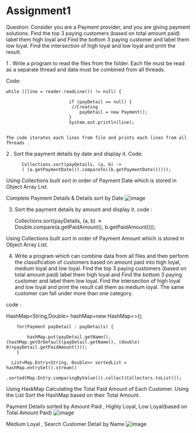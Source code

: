 # Assignment1
Question: 
Consider you are a Payment provider, and you are giving payment solutions. Find the top 3 
paying customers (based on total amount paid) label them high loyal and Find the bottom 
3 paying customer and label them low loyal. Find the intersection of high loyal and low 
loyal and print the result.

1 . Write a program to read the files from the folder. Each file must be read as a separate 
thread and data must be combined from all threads.

Code:
   
    while ((line = reader.readLine()) != null) {
                           
                            if (payDetail == null) {
                             //Creating 
                                payDetail = new Payment();
                            }
                            System.out.println(line);

                            
    The code iterates each lines from file and prints each lines from all Threads .
2 . Sort the payment details by date and display it.
   Code: 
 	        
          Collections.sort(payDetails, (a, b) ->
          ( (a.getPaymentDate()).compareTo((b.getPaymentDate()))));

          
Using Collections built sort in order of Payment Date which is stored in Object Array List.


Complete Payment Details & Details sort by Date
![image](https://github.com/Abhishekdix/Assignment1ACI/assets/81672558/5b2ee5a5-bf4d-4728-a55f-9c925d92ef4e)


3. Sort the payment details by amount and display it.
   code :


   Collections.sort(payDetails, (a, b) ->
    Double.compare(a.getPaidAmount(), b.getPaidAmount()));
   

 Using Collections built sort in order of Payment Amount which is stored in Object Array List.

4. Write a program which can combine data from all files and then perform the 
classification of customers based on amount paid into high loyal, medium loyal and low 
loyal. Find the top 3 paying customers (based on total amount paid) label them high 
loyal and Find the bottom 3 paying customer and label them low loyal. Find the 
intersection of high loyal and low loyal and print the result call them as medium loyal. 
The same customer can fall under more than one category.

code :


HashMap<String,Double> hashMap=new HashMap<>();
        
        for(Payment payDetail : payDetails) {

        	hashMap.put(payDetail.getName(),(hashMap.getOrDefault(payDetail.getName(), (double) 0)+payDetail.getPaidAmount()));
        }

      List<Map.Entry<String, Double>> sortedList = hashMap.entrySet().stream()
                .sorted(Map.Entry.comparingByValue()).collect(Collectors.toList());


Using HaskMap Calculating the Total Paid Amount of Each Customer. Using the List Sort the HashMap based on their Total Amount. 

 

Payment Details sorted by Amount Paid , Highly Loyal, Low Loyal(based on Total Amount Paid) 
![image](https://github.com/Abhishekdix/Assignment1ACI/assets/81672558/3443863b-29a0-48a8-b26b-d2bfdba71cb4)

Medium Loyal , Search Customer Detail by Name
![image](https://github.com/Abhishekdix/Assignment1ACI/assets/81672558/6ad69c18-489c-47a5-b859-f852dc49d960)


